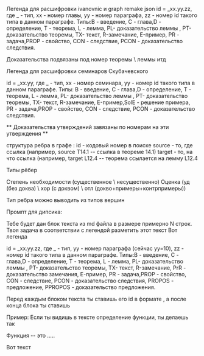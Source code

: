 Легенда для расшифровки ivanovnic и graph remake json
id = _xx.yy.zz, где _ - тип, xx - номер главы, уу - номер параграфа, zz - номер id такого типа в данном параграфе.
Типы:В - введение, С - глава,D - определение, T - теорема, L - лемма, PL- доказательство леммы , PT- доказательство теоремы, TX- текст, R-замечание, E-пример, PR - задача,PROP - свойство, CON - следствие, PCON - доказательство следствия.

Доказательства подвязаны под номер теоремы \ леммы итд


Легенда для расшифровки семинаров Скубачевского

id = _xx.yy, где _ - тип, xx - номер семинара, yy - номер id такого типа в данном параграфе.
Типы: В - введение, С - глава,D - определение, T - теорема, L - лемма, PL- доказательство леммы , PT- доказательство теоремы, TX- текст, R-замечание, E-пример,SolE - решение примера, PR - задача,PROP - свойство, CON - следствие, PCON - доказательство следствия.

**
Доказательства утверждений завязаны по номерам на эти утверждения
**

структура ребра в графе : 
id  - кодовый номер в поиске
source - то, где ссылка (например, source Т14.1 -- ссылка в теореме 14.1)
target - то, на что ссылка (например, target L12.4 -- теорема ссылается на лемму L12.4

Типы рёбер

Степень необходимости (существенное \ несущественно)
Оценка (уд (без доква) \ хор (с доквом) \ отл (докво+примеры+контрпримеры))

Тип ребра можно выводить из типов вершин





Промпт для дипсика:

Тебе будет дан блок текста из md файла в размере примерно N строк. Твоя задача в соответствии с легендой разметить этот текст
Вот легенда

id = _xx.yy.zz, где _ - тип, уу - номер параграфа (сейчас yy=10), zz - номер id такого типа в данном параграфе. Типы:В - введение, С - глава,D - определение, T - теорема, L - лемма, PL- доказательство леммы , PT- доказательство теоремы, TX- текст, R-замечание, PrR - доказательство замечания, E-пример, PR - задача,PROP - свойство, CON - следствие, PCON - доказательство следствия, PROPOS - предложение, PPROPOS - доказательство предложения.

Перед каждым блоком текста ты ставишь его id в формате <block id = _yy.zz>, а после конца блока ты ставишь </block>

Пример: Если ты видишь в тексте определение функции, ты делаешь так

<block id = D.03.01>
Функция -- это .....
</block>

Вот текст
